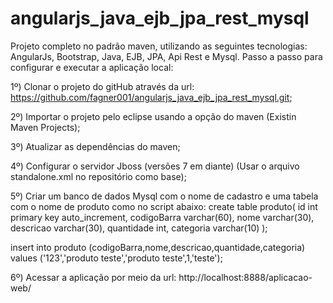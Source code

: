 # angularjs_java_ejb_jpa_rest_mysql
Projeto completo no padrão maven, utilizando as seguintes tecnologias:
AngularJs, Bootstrap, Java, EJB, JPA, Api Rest e Mysql. 
Passo a passo para configurar e executar a aplicação local:

1º) Clonar o projeto do gitHub através da url:
    https://github.com/fagner001/angularjs_java_ejb_jpa_rest_mysql.git;

2º) Importar o projeto pelo eclipse usando a opção do maven 
    (Existin Maven Projects);

3º) Atualizar as dependências do maven;

4º) Configurar o servidor Jboss (versões 7 em diante)
    (Usar o arquivo standalone.xml no repositório como base);

5º) Criar um banco de dados Mysql com o nome de cadastro e uma tabela
    com o nome de produto como no script abaixo:
    create table produto(
					id int primary key auto_increment,
					codigoBarra varchar(60),
					nome varchar(30),
					descricao varchar(30),
					quantidade int,	
					categoria varchar(10)
  );

  insert into produto (codigoBarra,nome,descricao,quantidade,categoria) 
  values ('123','produto teste','produto teste',1,'teste');

6º) Acessar a aplicação por meio da url:
    http://localhost:8888/aplicacao-web/

